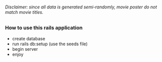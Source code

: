 ###### Disclaimer: since all data is generated semi-randomly, movie poster do not match movie titles.


### How to use this rails application

- create database
- run rails db:setup (use the seeds file)
- begin server
- enjoy
